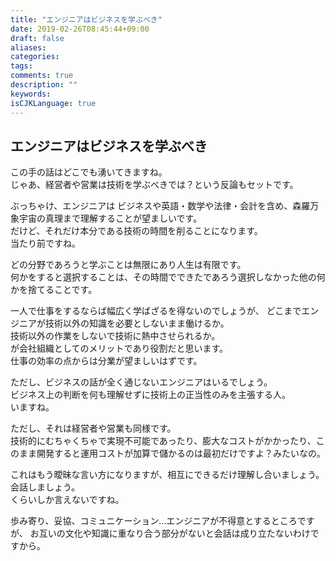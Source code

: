 ```yaml
---
title: "エンジニアはビジネスを学ぶべき"
date: 2019-02-26T08:45:44+09:00
draft: false
aliases:
categories:
tags:
comments: true
description: ""
keywords:
isCJKLanguage: true
---
```


## エンジニアはビジネスを学ぶべき

この手の話はどこでも湧いてきますね。  
じゃあ、経営者や営業は技術を学ぶべきでは？という反論もセットです。

ぶっちゃけ、エンジニアは
ビジネスや英語・数学や法律・会計を含め、森羅万象宇宙の真理まで理解することが望ましいです。  
だけど、それだけ本分である技術の時間を削ることになります。  
当たり前ですね。

どの分野であろうと学ぶことは無限にあり人生は有限です。  
何かをすると選択することは、その時間でできたであろう選択しなかった他の何かを捨てることです。

一人で仕事をするならば幅広く学ばざるを得ないのでしょうが、
どこまでエンジニアが技術以外の知識を必要としないまま働けるか。  
技術以外の作業をしないで技術に熱中させられるか。  
が会社組織としてのメリットであり役割だと思います。  
仕事の効率の点からは分業が望ましいはずです。

ただし、ビジネスの話が全く通じないエンジニアはいるでしょう。  
ビジネス上の判断を何も理解せずに技術上の正当性のみを主張する人。  
いますね。

ただし、それは経営者や営業も同様です。  
技術的にむちゃくちゃで実現不可能であったり、膨大なコストがかかったり、このまま開発すると運用コストが加算で儲かるのは最初だけですよ？みたいなの。

これはもう曖昧な言い方になりますが、相互にできるだけ理解し合いましょう。  
会話しましょう。  
くらいしか言えないですね。

歩み寄り、妥協、コミュニケーション…エンジニアが不得意とするところですが、
お互いの文化や知識に重なり合う部分がないと会話は成り立たないわけですから。
